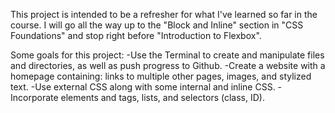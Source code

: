 This project is intended to be a refresher for what I've learned so far in the course. I will go all the way up to the "Block and Inline" section in "CSS Foundations" and stop right before "Introduction to Flexbox".

Some goals for this project: 
-Use the Terminal to create and manipulate files and directories, as well as push progress to Github.
-Create a website with a homepage containing: links to multiple other pages, images, and stylized text.
    -Use external CSS along with some internal and inline CSS.
    -Incorporate elements and tags, lists, and selectors (class, ID). 


